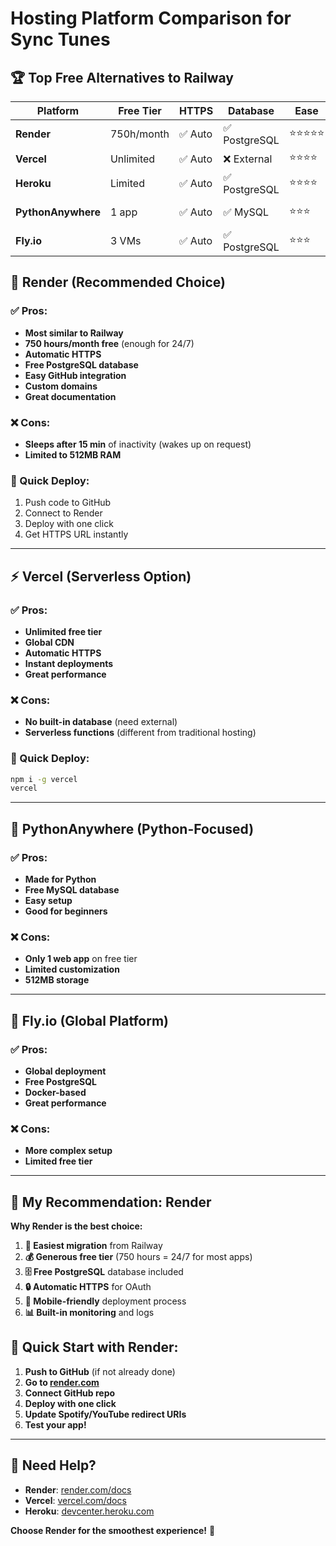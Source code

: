 # Hosting Platform Comparison for Sync Tunes

## 🏆 Top Free Alternatives to Railway

| Platform | Free Tier | HTTPS | Database | Ease | Best For |
|----------|-----------|-------|----------|------|----------|
| **Render** | 750h/month | ✅ Auto | ✅ PostgreSQL | ⭐⭐⭐⭐⭐ | **Recommended** |
| **Vercel** | Unlimited | ✅ Auto | ❌ External | ⭐⭐⭐⭐ | Serverless |
| **Heroku** | Limited | ✅ Auto | ✅ PostgreSQL | ⭐⭐⭐⭐ | Classic |
| **PythonAnywhere** | 1 app | ✅ Auto | ✅ MySQL | ⭐⭐⭐ | Python-focused |
| **Fly.io** | 3 VMs | ✅ Auto | ✅ PostgreSQL | ⭐⭐⭐ | Global |

## 🎯 **Render** (Recommended Choice)

### ✅ Pros:
- **Most similar to Railway**
- **750 hours/month free** (enough for 24/7)
- **Automatic HTTPS**
- **Free PostgreSQL database**
- **Easy GitHub integration**
- **Custom domains**
- **Great documentation**

### ❌ Cons:
- **Sleeps after 15 min** of inactivity (wakes up on request)
- **Limited to 512MB RAM**

### 🚀 Quick Deploy:
1. Push code to GitHub
2. Connect to Render
3. Deploy with one click
4. Get HTTPS URL instantly

---

## ⚡ **Vercel** (Serverless Option)

### ✅ Pros:
- **Unlimited free tier**
- **Global CDN**
- **Automatic HTTPS**
- **Instant deployments**
- **Great performance**

### ❌ Cons:
- **No built-in database** (need external)
- **Serverless functions** (different from traditional hosting)

### 🚀 Quick Deploy:
```bash
npm i -g vercel
vercel
```

---

## 🐍 **PythonAnywhere** (Python-Focused)

### ✅ Pros:
- **Made for Python**
- **Free MySQL database**
- **Easy setup**
- **Good for beginners**

### ❌ Cons:
- **Only 1 web app** on free tier
- **Limited customization**
- **512MB storage**

---

## 🚁 **Fly.io** (Global Platform)

### ✅ Pros:
- **Global deployment**
- **Free PostgreSQL**
- **Docker-based**
- **Great performance**

### ❌ Cons:
- **More complex setup**
- **Limited free tier**

---

## 🎯 **My Recommendation: Render**

**Why Render is the best choice:**

1. **🔄 Easiest migration** from Railway
2. **💰 Generous free tier** (750 hours = 24/7 for most apps)
3. **🗄️ Free PostgreSQL** database included
4. **🔒 Automatic HTTPS** for OAuth
5. **📱 Mobile-friendly** deployment process
6. **📊 Built-in monitoring** and logs

## 🚀 Quick Start with Render:

1. **Push to GitHub** (if not already done)
2. **Go to [render.com](https://render.com)**
3. **Connect GitHub repo**
4. **Deploy with one click**
5. **Update Spotify/YouTube redirect URIs**
6. **Test your app!**

---

## 🔧 Need Help?

- **Render**: [render.com/docs](https://render.com/docs)
- **Vercel**: [vercel.com/docs](https://vercel.com/docs)
- **Heroku**: [devcenter.heroku.com](https://devcenter.heroku.com)

**Choose Render for the smoothest experience!** 🎉
